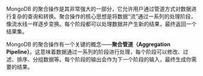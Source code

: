 MongoDB 的聚合操作是其非常强大的一部分，它允许用户通过管道方式对数据进行复杂的查询和转换。聚合操作的核心思想是将数据“流”通过一系列的处理阶段，像流水线一样逐步变换。每个阶段都可以处理数据并产生新的结果，最终返回一个结果集。

MongoDB 的聚合操作有一个关键的概念——**聚合管道（Aggregation Pipeline）**。这意味着数据通过一系列的阶段进行处理，每个阶段可以修改、过滤、排序、分组数据等。每个阶段的输出会作为下一个阶段的输入，最终生成你需要的结果。